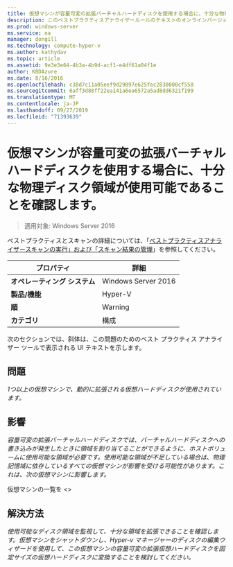 ```yaml
---
title: 仮想マシンが容量可変の拡張バーチャルハードディスクを使用する場合に、十分な物理ディスク領域が使用可能であることを確認します。
description: このベストプラクティスアナライザールールのテキストのオンラインバージョン。
ms.prod: windows-server
ms.service: na
manager: dongill
ms.technology: compute-hyper-v
ms.author: kathydav
ms.topic: article
ms.assetid: 9e3e3e64-4b3a-4b9d-acf1-e4df61a04f1e
author: KBDAzure
ms.date: 8/16/2016
ms.openlocfilehash: c38d7c11a05eef9d29097e625fec2830000cf550
ms.sourcegitcommit: 6aff3d88ff22ea141a6ea6572a5ad8dd6321f199
ms.translationtype: MT
ms.contentlocale: ja-JP
ms.lasthandoff: 09/27/2019
ms.locfileid: "71393639"
---
```

# <a name="ensure-sufficient-physical-disk-space-is-available-when-virtual-machines-use-dynamically-expanding-virtual-hard-disks"></a>仮想マシンが容量可変の拡張バーチャルハードディスクを使用する場合に、十分な物理ディスク領域が使用可能であることを確認します。

>適用対象: Windows Server 2016

ベストプラクティスとスキャンの詳細については、「[ベストプラクティスアナライザースキャンの実行」および「スキャン結果の管理](https://go.microsoft.com/fwlink/p/?LinkID=223177)」を参照してください。  
  
|プロパティ|詳細|  
|-|-|  
|**オペレーティング システム**|Windows Server 2016|  
|**製品/機能**|Hyper-V|  
|**順**|Warning|  
|**カテゴリ**|構成|  
  
次のセクションでは、斜体は、この問題のためのベスト プラクティス アナライザー ツールで表示される UI テキストを示します。  
  
## <a name="issue"></a>問題  
*1つ以上の仮想マシンで、動的に拡張される仮想ハードディスクが使用されています。*  
  
## <a name="impact"></a>影響  
*容量可変の拡張バーチャルハードディスクでは、バーチャルハードディスクへの書き込みが発生したときに領域を割り当てることができるように、ホストボリュームに使用可能な領域が必要です。使用可能な領域が不足している場合は、物理記憶域に依存しているすべての仮想マシンが影響を受ける可能性があります。これは、次の仮想マシンに影響します。*  
  
仮想マシンの一覧を \<>  
  
## <a name="resolution"></a>解決方法  
*使用可能なディスク領域を監視して、十分な領域を拡張できることを確認します。仮想マシンをシャットダウンし、Hyper-v マネージャーのディスクの編集ウィザードを使用して、この仮想マシンの容量可変の拡張仮想ハードディスクを固定サイズの仮想ハードディスクに変換することを検討してください。*  
  


